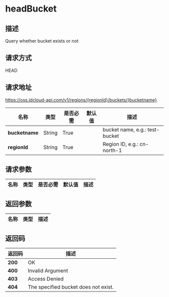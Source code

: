 # headBucket


## 描述
Query whether bucket exists or not


## 请求方式
HEAD

## 请求地址
https://oss.jdcloud-api.com/v1/regions/{regionId}/buckets/{bucketname}

|名称|类型|是否必需|默认值|描述|
|---|---|---|---|---|
|**bucketname**|String|True||bucket name, e.g.: test-bucket|
|**regionId**|String|True||Region ID, e.g.: cn-north-1|

## 请求参数
|名称|类型|是否必需|默认值|描述|
|---|---|---|---|---|


## 返回参数
|名称|类型|描述|
|---|---|---|



## 返回码
|返回码|描述|
|---|---|
|**200**|OK|
|**400**|Invalid Argument|
|**403**|Access Denied|
|**404**|The specified bucket does not exist.|
